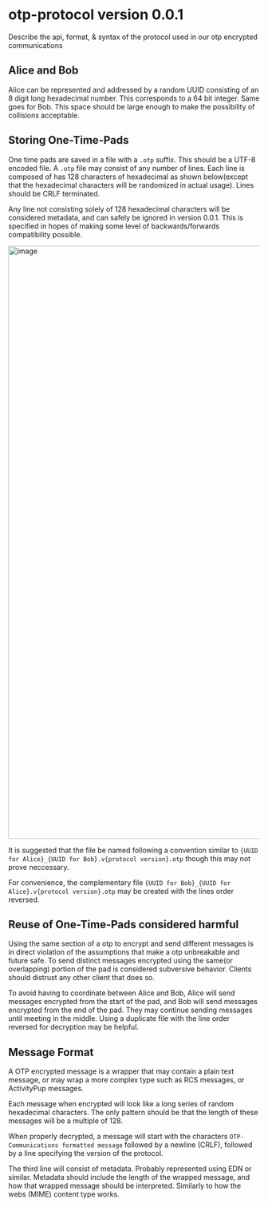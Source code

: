 # otp-protocol version 0.0.1

Describe the api, format, &amp; syntax of the protocol used in our otp encrypted communications

## Alice and Bob

Alice can be represented and addressed by a random UUID consisting of an 8 digit long hexadecimal number. This corresponds to a 64 bit integer. Same goes for Bob. This space should be large enough to make the possibility of collisions acceptable. 


## Storing One-Time-Pads
One time pads are saved in a file with a `.otp` suffix. This should be a UTF-8 encoded file. A `.otp` file may consist of any number of lines. 
Each line is composed of has 128 characters of hexadecimal as shown below(except that the hexadecimal characters will be randomized in actual usage). Lines should be CRLF terminated. 

Any line not consisting solely of 128 hexadecimal characters will be considered metadata, and can safely be ignored in version 0.0.1. 
This is specified in hopes of making some level of backwards/forwards compatibility possible. 

<img width="1188" alt="image" src="https://user-images.githubusercontent.com/24924799/225484177-ea5c9d98-d92d-4a81-810c-5e03ab639c9d.png">

It is suggested that the file be named following a convention similar to `{UUID for Alice}_{UUID for Bob}.v{protocol version}.otp` though this may not prove neccessary. 

For convenience, the complementary file `{UUID for Bob}_{UUID for Alice}.v{protocol version}.otp` may be created with the lines order reversed. 

## Reuse of One-Time-Pads considered harmful
Using the same section of a otp to encrypt and send different messages is in direct violation of the assumptions that make a otp unbreakable and future safe. 
To send distinct messages encrypted using the same(or overlapping) portion of the pad is considered subversive behavior. Clients should distrust any other client that does so. 

To avoid having to coordinate between Alice and Bob, Alice will send messages encrypted from the start of the pad, and Bob will send messages encrypted from the end of the pad. They may continue sending messages until meeting in the middle. Using a duplicate file with the line order reversed for decryption may be helpful. 

## Message Format

A OTP encrypted message is a wrapper that may contain a plain text message, or may wrap a more complex type such as RCS messages, or ActivityPup messages. 

Each message when encrypted will look like a long series of random hexadecimal characters. The only pattern should be that the length of these messages will be a multiple of 128. 

When properly decrypted, a message will start with the characters `OTP-Communications formatted message` followed by a newline (CRLF), followed by a line specifying the version of the protocol. 

The third line will consist of metadata. Probably represented using EDN or similar. Metadata should include the length of the wrapped message, and how that wrapped message should be interpreted. Similarly to how the webs (MIME) content type works. 

## 
